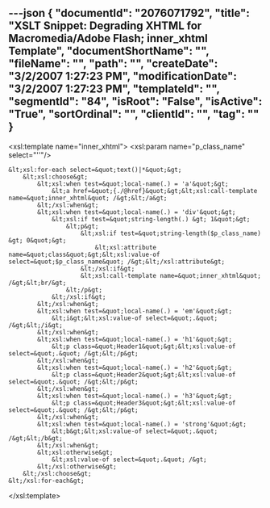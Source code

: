 ---json
{
  "documentId": "2076071792",
  "title": "XSLT Snippet: Degrading XHTML for Macromedia/Adobe Flash; inner_xhtml Template",
  "documentShortName": "",
  "fileName": "",
  "path": "",
  "createDate": "3/2/2007 1:27:23 PM",
  "modificationDate": "3/2/2007 1:27:23 PM",
  "templateId": "",
  "segmentId": "84",
  "isRoot": "False",
  "isActive": "True",
  "sortOrdinal": "",
  "clientId": "",
  "tag": ""
}
---

&lt;xsl:template name=&quot;inner_xhtml&quot;&gt;
    &lt;xsl:param name=&quot;p_class_name&quot; select=&quot;''&quot;/&gt;

    &lt;xsl:for-each select=&quot;text()|*&quot;&gt;
        &lt;xsl:choose&gt;
            &lt;xsl:when test=&quot;local-name(.) = 'a'&quot;&gt;
                &lt;a href=&quot;{./@href}&quot;&gt;&lt;xsl:call-template name=&quot;inner_xhtml&quot; /&gt;&lt;/a&gt;
            &lt;/xsl:when&gt;
            &lt;xsl:when test=&quot;local-name(.) = 'div'&quot;&gt;
                &lt;xsl:if test=&quot;string-length(.) &gt; 1&quot;&gt;
                    &lt;p&gt;
                        &lt;xsl:if test=&quot;string-length($p_class_name) &gt; 0&quot;&gt;
                            &lt;xsl:attribute name=&quot;class&quot;&gt;&lt;xsl:value-of select=&quot;$p_class_name&quot; /&gt;&lt;/xsl:attribute&gt;
                        &lt;/xsl:if&gt;
                        &lt;xsl:call-template name=&quot;inner_xhtml&quot; /&gt;&lt;br/&gt;
                    &lt;/p&gt;
                &lt;/xsl:if&gt;
            &lt;/xsl:when&gt;
            &lt;xsl:when test=&quot;local-name(.) = 'em'&quot;&gt;
                &lt;i&gt;&lt;xsl:value-of select=&quot;.&quot; /&gt;&lt;/i&gt;
            &lt;/xsl:when&gt;
            &lt;xsl:when test=&quot;local-name(.) = 'h1'&quot;&gt;
                &lt;p class=&quot;Header1&quot;&gt;&lt;xsl:value-of select=&quot;.&quot; /&gt;&lt;/p&gt;
            &lt;/xsl:when&gt;
            &lt;xsl:when test=&quot;local-name(.) = 'h2'&quot;&gt;
                &lt;p class=&quot;Header2&quot;&gt;&lt;xsl:value-of select=&quot;.&quot; /&gt;&lt;/p&gt;
            &lt;/xsl:when&gt;
            &lt;xsl:when test=&quot;local-name(.) = 'h3'&quot;&gt;
                &lt;p class=&quot;Header3&quot;&gt;&lt;xsl:value-of select=&quot;.&quot; /&gt;&lt;/p&gt;
            &lt;/xsl:when&gt;
            &lt;xsl:when test=&quot;local-name(.) = 'strong'&quot;&gt;
                &lt;b&gt;&lt;xsl:value-of select=&quot;.&quot; /&gt;&lt;/b&gt;
            &lt;/xsl:when&gt;
            &lt;xsl:otherwise&gt;
                &lt;xsl:value-of select=&quot;.&quot; /&gt;
            &lt;/xsl:otherwise&gt;
        &lt;/xsl:choose&gt;
    &lt;/xsl:for-each&gt;
&lt;/xsl:template&gt;
